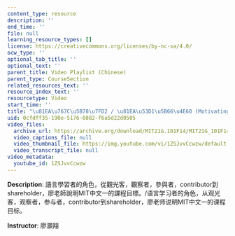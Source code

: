 ```yaml
---
content_type: resource
description: ''
end_time: ''
file: null
learning_resource_types: []
license: https://creativecommons.org/licenses/by-nc-sa/4.0/
ocw_type: ''
optional_tab_title: ''
optional_text: ''
parent_title: Video Playlist (Chinese)
parent_type: CourseSection
related_resources_text: ''
resource_index_text: ''
resourcetype: Video
start_time: ''
title: "\u81EA\u767C\u5B78\u7FD2 / \u81EA\u53D1\u5B66\u4E60 (Motivating Students)"
uid: 0cfdff35-190e-5176-0882-f6a5d22d0505
video_files:
  archive_url: https://archive.org/download/MIT21G.101F14/MIT21G_101F14_Motivating_Students_Chinese_300k.mp4
  video_captions_file: null
  video_thumbnail_file: https://img.youtube.com/vi/1ZSJvvCcwzw/default.jpg
  video_transcript_file: null
video_metadata:
  youtube_id: 1ZSJvvCcwzw
---
```


**Description**: 語言學習者的角色，從觀光客，觀察者，參與者，contributor到shareholder，廖老師說明MIT中文一的課程目標。/语言学习者的角色，从观光客，观察者，参与者，contributor到shareholder，廖老师说明MIT中文一的课程目标。

**Instructor**: 廖灝翔

